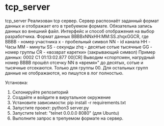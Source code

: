 # tcp_server
tcp_server
Реализован tcp сервер. Сервер распознаёт заданный формат данных и отображает его в требуемом формате. 
Обязательна запись данных во внешний файл. Интерфейс и способ отображения на выбор разработчика. 
Формат данных BBBBxNNxHH:MM:SS.zhqxGGCR, где BBBB - номер участника x - пробельный символ NN - id канала HH - Часы MM - минуты SS - секунды 
zhq - десятые сотые тысячные GG - номер группы CR - «возврат каретки» (закрывающий символ) 
Пример данных: 0002 C1 01:13:02.877 00[CR] Выводим «спортсмен, нагрудный номер BBBB прошёл отсечку NN в «время»" до десятых, сотые и тысячные отсекаются. 
Только для группы 00. Для остальных групп данные не отображаются, но пишутся в лог полностью.


Установка:

1. Склонируйте репозиторий
2. Создайте и войдите в вирутальное окружение
3. Установите зависимости: pip install -r requirements.txt
3. Запустите проект: python3 server.py 
4. Запустите telnet: "telnet 0.0.0.0 8080" (для Ubuntu)
5. Выполните запрос в трепуемом формате на сервер.
